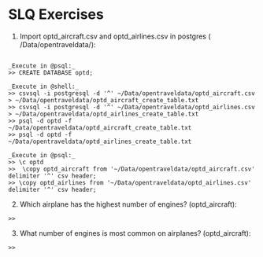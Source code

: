 # SLQ Exercises

1.  Import optd_aircraft.csv and optd_airlines.csv in postgres ( /Data/opentraveldata/):
```

_Execute in @psql:_
>> CREATE DATABASE optd;

_Execute in @shell:_
>> csvsql -i postgresql -d '^' ~/Data/opentraveldata/optd_aircraft.csv > ~/Data/opentraveldata/optd_aircraft_create_table.txt
>> csvsql -i postgresql -d '^' ~/Data/opentraveldata/optd_airlines.csv > ~/Data/opentraveldata/optd_airlines_create_table.txt
>> psql -d optd -f ~/Data/opentraveldata/optd_aircraft_create_table.txt
>> psql -d optd -f ~/Data/opentraveldata/optd_airlines_create_table.txt

_Execute in @psql:_
>> \c optd
>>  \copy optd_aircraft from '~/Data/opentraveldata/optd_aircraft.csv' delimiter '^' csv header;
>> \copy optd_airlines from '~/Data/opentraveldata/optd_airlines.csv' delimiter '^' csv header;

```

2.  Which airplane has the highest number of engines?
(optd_aircraft):
```
>> 
```
3.  What number of engines is most common on airplanes?
(optd_aircraft):
```
>> 
```
